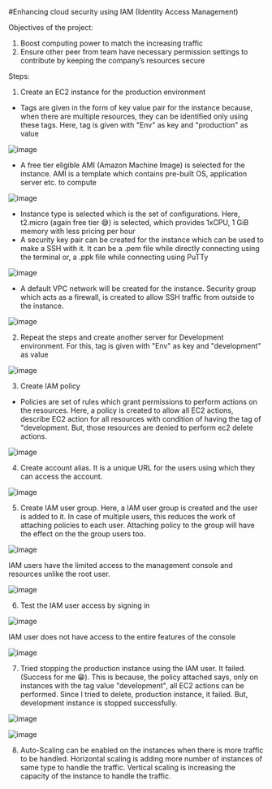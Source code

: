 #Enhancing cloud security using IAM (Identity Access Management)

Objectives of the project:
1.	Boost computing power to match the increasing traffic
2.	Ensure other peer from team have necessary permission settings to contribute by keeping the company’s resources secure

Steps:
1. Create an EC2 instance for the production environment

- Tags are given in the form of key value pair for the instance because, when there are multiple resources, they can be identified only using these tags. Here, tag is given with "Env" as key and "production" as value

![image](https://github.com/user-attachments/assets/1babe2eb-453a-4c6b-b195-9657ddae1d48)

- A free tier eligible AMI (Amazon Machine Image) is selected for the instance. AMI is a template which contains pre-built OS, application server etc. to compute

![image](https://github.com/user-attachments/assets/6d73c92d-b05e-4fe0-818c-a1d1ef5b8e84)

- Instance type is selected which is the set of configurations. Here, t2.micro (again free tier 😅) is selected, which provides 1xCPU, 1 GiB memory with less pricing per hour
- A security key pair can be created for the instance which can be used to make a SSH with it. It can be a .pem file while directly connecting using the terminal or, a .ppk file while connecting using PuTTy

![image](https://github.com/user-attachments/assets/ba90a5c1-57b4-49f1-b50d-0da6544250f2)

- A default VPC network will be created for the instance. Security group which acts as a firewall, is created to allow SSH traffic from outside to the instance.

![image](https://github.com/user-attachments/assets/d3bd1b19-e19d-46ad-aee4-e248c22a01da)

2. Repeat the steps and create another server for Development environment. For this, tag is given with "Env" as key and "development" as value

![image](https://github.com/user-attachments/assets/eb432aec-a8f8-486c-a6ea-dc59673aca00)

3. Create IAM policy

- Policies are set of rules which grant permissions to perform actions on the resources. Here, a policy is created to allow all EC2 actions, describe EC2 action for all resources with condition of having the tag of "development. But, those resources are denied to perform ec2 delete actions.

![image](https://github.com/user-attachments/assets/ed968aae-b4e5-44a7-a24d-8058ec9d0519)

4. Create account alias. It is a unique URL for the users using which they can access the account.

![image](https://github.com/user-attachments/assets/a41c5ae0-5de6-4c7f-83da-3b9aa0849762)

5. Create IAM user group. Here, a IAM user group is created and the user is added to it. In case of multiple users, this reduces the work of attaching policies to each user. Attaching policy to the group will have the effect on the the group users too.

![image](https://github.com/user-attachments/assets/9638d3fa-c6e8-4dd4-9985-cc26ee8762b3)

IAM users have the limited access to the management console and resources unlike the root user.

![image](https://github.com/user-attachments/assets/bfe471e6-7bb9-4f0f-b9ac-5a3aa290d5f2)

6. Test the IAM user access by signing in

![image](https://github.com/user-attachments/assets/311ca450-4bed-4778-9965-07fc2577b2a4)

IAM user does not have access to the entire features of the console

![image](https://github.com/user-attachments/assets/1ff029ae-16b8-4518-b73c-906ad740db68)

7. Tried stopping the production instance using the IAM user. It failed. (Success for me 😁). This is because, the policy attached says, only on instances with the tag value "development", all EC2 actions can be performed. Since I tried to delete, production instance, it failed. But, development instance is stopped successfully.

![image](https://github.com/user-attachments/assets/b85feae4-e545-4a0f-bbf4-9e8739e44cde)

![image](https://github.com/user-attachments/assets/bd9efd5f-d210-486d-a87c-2be133bdb24e)

8. Auto-Scaling can be enabled on the instances when there is more traffic to be handled. Horizontal scaling is adding more number of instances of same type to handle the traffic. Vertical scaling is increasing the capacity of the instance to handle the traffic.

